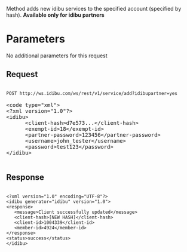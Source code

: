 <p>Method adds new idibu services to the specified account (specified by hash). <b>Available only for idibu partners</b></p>
<h1>
	Parameters</h1>
<p>No additional parameters for this request</p>
<h2>
	Request</h2>
<pre>
<code>
POST http://ws.idibu.com/ws/rest/v1/service/add?idibupartner=yes
</code>
&lt;code type=&quot;xml&quot;&gt;
&lt;?xml version=&quot;1.0&quot;?&gt;
&lt;idibu&gt;
      &lt;client-hash&gt;d7e573...&lt;/client-hash&gt;
      &lt;exempt-id&gt;18&lt;/exempt-id&gt;
      &lt;partner-password&gt;123456&lt;/partner-password&gt;
      &lt;username&gt;john_tester&lt;/username&gt;
      &lt;password&gt;test123&lt;/password&gt;
&lt;/idibu&gt;
</code>
</pre>
<h2>
	Response</h2>
<pre>
<code type="xml">
&lt;?xml version=&quot;1.0&quot; encoding=&quot;UTF-8&quot;?&gt;
&lt;idibu generator=&quot;idibu&quot; version=&quot;1.0&quot;&gt;
&lt;response&gt;
   &lt;message&gt;Client successfully updated&lt;/message&gt;
   &lt;client-hash&gt;[NEW HASH]&lt;/client-hash&gt;
   &lt;client-id&gt;1004339&lt;/client-id&gt;
   &lt;member-id&gt;4924&lt;/member-id&gt;
&lt;/response&gt;
&lt;status&gt;success&lt;/status&gt;
&lt;/idibu&gt;
</code>
</pre>
